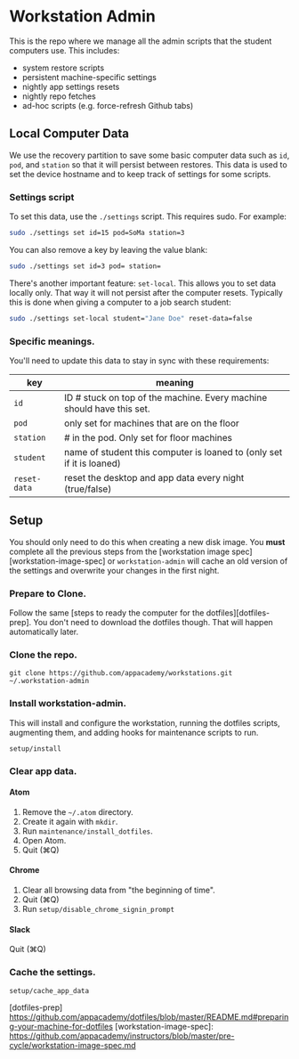 # Workstation Admin

This is the repo where we manage all the admin scripts that the student
computers use. This includes:

* system restore scripts
* persistent machine-specific settings
* nightly app settings resets
* nightly repo fetches
* ad-hoc scripts (e.g. force-refresh Github tabs)

## Local Computer Data

We use the recovery partition to save some basic computer data such as
`id`, `pod`, and `station` so that it will persist between restores.
This data is used to set the device hostname and to keep track of
settings for some scripts.

### Settings script

To set this data, use the `./settings` script. This requires sudo. For
example:

```sh
sudo ./settings set id=15 pod=SoMa station=3
```

You can also remove a key by leaving the value blank:

```sh
sudo ./settings set id=3 pod= station=
```

There's another important feature: `set-local`. This allows you to set
data locally only. That way it will not persist after the computer
resets. Typically this is done when giving a computer to a job search
student:

```sh
sudo ./settings set-local student="Jane Doe" reset-data=false
```

### Specific meanings.

You'll need to update this data to stay in sync with these requirements:

|     key      |     meaning    |
| ------------ | -------------- |
| `id`         | ID # stuck on top of the machine. Every machine should have this set. |
| `pod`        | only set for machines that are on the floor |
| `station`    | # in the pod. Only set for floor machines |
| `student`    | name of student this computer is loaned to (only set if it is loaned) |
| `reset-data` | reset the desktop and app data every night (true/false) |

## Setup

You should only need to do this when creating a new disk image. You
**must** complete all the previous steps from the [workstation image
spec][workstation-image-spec] or `workstation-admin` will cache an old
version of the settings and overwrite your changes in the first night.

### Prepare to Clone.

Follow the same [steps to ready the computer for the
dotfiles][dotfiles-prep]. You don't need to download the dotfiles
though. That will happen automatically later.

### Clone the repo.

```
git clone https://github.com/appacademy/workstations.git ~/.workstation-admin
```

### Install workstation-admin.

This will install and configure the workstation, running the dotfiles
scripts, augmenting them, and adding hooks for maintenance scripts to
run.

```
setup/install
```

### Clear app data.

#### Atom

1. Remove the `~/.atom` directory.
2. Create it again with `mkdir`.
3. Run `maintenance/install_dotfiles`.
4. Open Atom.
5. Quit (⌘Q)

#### Chrome

1. Clear all browsing data from "the beginning of time".
2. Quit (⌘Q)
3. Run `setup/disable_chrome_signin_prompt`

#### Slack

Quit (⌘Q)

### Cache the settings.

```
setup/cache_app_data
```

[dotfiles-prep] https://github.com/appacademy/dotfiles/blob/master/README.md#preparing-your-machine-for-dotfiles
[workstation-image-spec]: https://github.com/appacademy/instructors/blob/master/pre-cycle/workstation-image-spec.md
